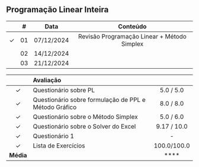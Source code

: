 ## Programação Linear Inteira

|  | # | Data | Conteúdo |
|:---:|:---:|:---:|:---:|
| &check; | 01 | 07/12/2024 | Revisão Programação Linear + Método Simplex |
|  | 02 | 14/12/2024 |  |
|  | 03 | 21/12/2024 |  |


|  | Avaliação |  |
|:---:|:--|:---:|
| &check; | Questionário sobre PL | 5.0 / 5.0 |
| &check; | Questionário sobre formulação de PPL e Método Gráfico | 8.0 / 8.0 |
| &check; | Questionário sobre o Método Simplex | 5.0 / 6.0 |
| &check; | Questionário sobre o Solver do Excel | 9.17 / 10.0 |
| &check; | Questionário 1 | - |
| &check; | Lista de Exercícios | 100.0/100.0 |
| **Média** |  | **** |